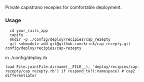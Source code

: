 Private capistrano recepies for comfortable deployment.

### Usage
      cd your_rails_app
      capify .
      mkdir -p ./config/deploy/recipies/cap_rezepty
      git submodule add git@github.com:krick/cap-rezepty.git config/deploy/recipies/cap-rezepty
in ./config/deploy.rb

    load File.join(File.dirname(__FILE__), 'deploy/recipies/cap-rezepty/cap_rezepty.rb') if respond_to?(:namespace) # cap2 differentiator
      
 
